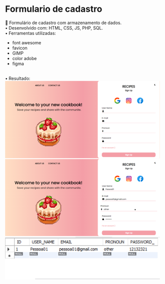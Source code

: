 # Formulario de cadastro
 
🧁 Formulário de cadastro com armazenamento de dados.
<br>
• Desenvolvido com: HTML, CSS, JS, PHP, SQL. 
<br>
• Ferramentas utilizadas: 
<ul>
 <li>font awesome</li>
 <li>favicon</li>
 <li>GIMP</li>
 <li>color adobe</li>
 <li>figma</li>
</ul>
<br>
• Resultado:
<br>
<img src="assets/images/01.png" >
<img src="assets/images/02.png" >
<img src="assets/images/03.png" >

